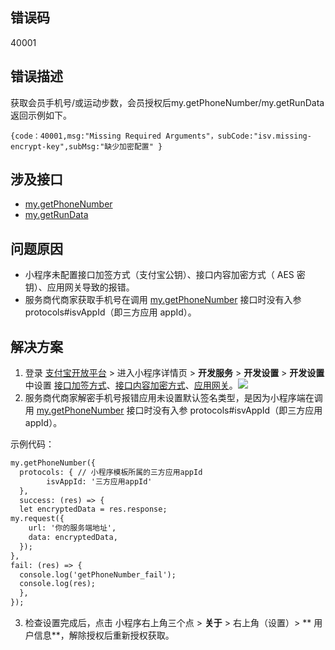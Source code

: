 ## 错误码
40001 

## 错误描述
获取会员手机号/或运动步数，会员授权后my.getPhoneNumber/my.getRunData返回示例如下。
```
{code：40001,msg:"Missing Required Arguments"，subCode:"isv.missing-encrypt-key",subMsg:"缺少加密配置" }
```

## 涉及接口

- [my.getPhoneNumber](https://opendocs.alipay.com/mini/api/getphonenumber)
- [my.getRunData](https://opendocs.alipay.com/mini/api/gxuu7v)

## 问题原因

- 小程序未配置接口加签方式（支付宝公钥）、接口内容加密方式（ AES 密钥）、应用网关导致的报错。
- 服务商代商家获取手机号在调用 [my.getPhoneNumber](https://opendocs.alipay.com/mini/api/getphonenumber) 接口时没有入参 protocols#isvAppId（即三方应用 appId）。 

## 解决方案

1. 登录 [支付宝开放平台](https://openhome.alipay.com/mini/dev/list) > 进入小程序详情页 > **开发服务** > **开发设置** > **开发设置** 中设置 [接口加签方式](https://opendocs.alipay.com/common/02mriz)、[接口内容加密方式](https://opendocs.alipay.com/common/02mse3)、[应用网关](https://opendocs.alipay.com/common/02qibh)。![](https://cdn.nlark.com/yuque/0/2022/png/179989/1659943780477-b8072e1e-07f0-4ed0-a0c9-22aa7cc04148.png?x-oss-process=image%2Fresize%2Cw_1554#align=left&display=inline&height=784&margin=%5Bobject%20Object%5D&originHeight=784&originWidth=1554&status=done&style=none&width=1554)
2. 服务商代商家解密手机号报错应用未设置默认签名类型，是因为小程序端在调用 [my.getPhoneNumber](https://opendocs.alipay.com/mini/api/getphonenumber) 接口时没有入参 protocols#isvAppId（即三方应用 appId）。

示例代码：
```html
my.getPhoneNumber({ 
  protocols: { // 小程序模板所属的三方应用appId
        isvAppId: '三方应用appId'
  },  
  success: (res) => { 
  let encryptedData = res.response;
my.request({
    url: '你的服务端地址',
    data: encryptedData,
  });  
},
fail: (res) => {
  console.log('getPhoneNumber_fail');
  console.log(res);  
  },
});
```

3. 检查设置完成后，点击 小程序右上角三个点 > **关于** > 右上角（设置）> ** 用户信息**，解除授权后重新授权获取。

